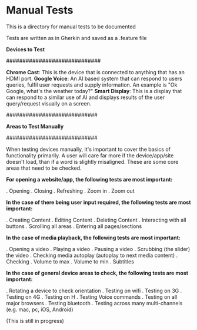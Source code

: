 # Manual Tests

This is a directory for manual tests to be documented

Tests are written as in Gherkin and saved as a .feature file


**Devices to Test**

#############################

**Chrome Cast**:     This is the device that is connected to anything that has an HDMI port. 
**Google Voice**:    An AI based system that can respond to users queries, fulfil user requests and supply information. An example is "Ok Google, what's the weather today?"
**Smart Display**:   This is a display that can respond to a similar use of AI and displays results of the user query/request visually on a screen. 

############################

**Areas to Test Manually**

############################

When testing devices manually, it's important to cover the basics of functionality primarily. A user will care far more if the device/app/site doesn't load, than if a word is slightly misaligned. These are some core areas that need to be checked.


**For opening a website/app, the following tests are most important:**

. Opening 
. Closing
. Refreshing
. Zoom in
. Zoom out


**In the case of there being user input required, the following tests are most important:**

. Creating Content
. Editing Content
. Deleting Content
. Interacting with all buttons
. Scrolling all areas
. Entering all pages/sections



**In the case of media playback, the following tests are most important:**

. Opening a video
. Playing a video
. Pausing a video
. Scrubbing (the slider) the video
. Checking media autoplay (autoplay to next media content)
. Checking 
. Volume to max
. Volume to min
. Subtitles



**In the case of general device areas to check, the following tests are most important:**

. Rotating a device to check orientation
. Testing on wifi
. Testing on 3G
. Testing on 4G
. Testing on H
. Testing Voice commands
. Testing on all major browsers
. Testing bluetooth
. Testing across many multi-channels (e.g. mac, pc, iOS, Android)







(This is still in progress)
